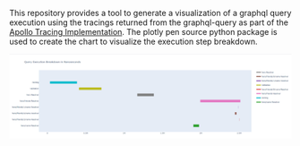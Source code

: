 This repository provides a tool to generate a visualization of a graphql query execution using the tracings returned from the graphql-query as part of the [Apollo Tracing Implementation](https://github.com/apollographql/apollo-tracing). The plotly pen source python package is used to create the chart to visualize the execution step breakdown.

![](images/graphql-explainer.png)
